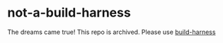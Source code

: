 # not-a-build-harness

The dreams came true! This repo is archived. Please use [build-harness](https://github.com/defenseunicorns/build-harness)
